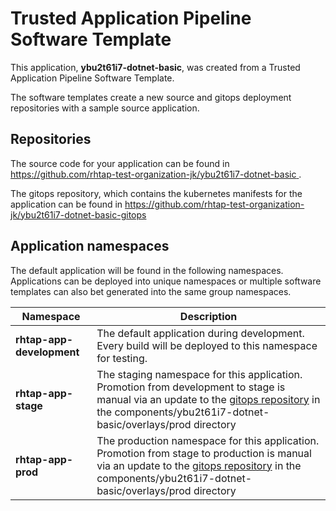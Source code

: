 # Trusted Application Pipeline Software Template

This application, **ybu2t61i7-dotnet-basic**, was created from a Trusted Application Pipeline Software Template.

The software templates create a new source and gitops deployment repositories with a sample source application. 

## Repositories

The source code for your application can be found in [https://github.com/rhtap-test-organization-jk/ybu2t61i7-dotnet-basic ](https://github.com/rhtap-test-organization-jk/ybu2t61i7-dotnet-basic ).
 
The gitops repository, which contains the kubernetes manifests for the application can be found in 
[https://github.com/rhtap-test-organization-jk/ybu2t61i7-dotnet-basic-gitops ](https://github.com/rhtap-test-organization-jk/ybu2t61i7-dotnet-basic-gitops ) 

## Application namespaces 

The default application will be found in the following namespaces. Applications can be deployed into unique namespaces or multiple software templates can also bet generated into the same group namespaces.  

|  Namespace   |  Description   |  
| -------- | -------- |   
| **rhtap-app-development** | The default application during development. Every build will be deployed to this namespace for testing. | 
| **rhtap-app-stage** | The staging namespace for this application. Promotion from development to stage is manual via an update to the [gitops repository](https://github.com/rhtap-test-organization-jk/ybu2t61i7-dotnet-basic-gitops ) in the components/ybu2t61i7-dotnet-basic/overlays/prod directory |  
| **rhtap-app-prod** | The production namespace for this application. Promotion from stage to production is manual via an update to the [gitops repository](https://github.com/rhtap-test-organization-jk/ybu2t61i7-dotnet-basic-gitops ) in the components/ybu2t61i7-dotnet-basic/overlays/prod directory | 